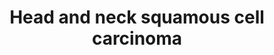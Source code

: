 ---
annotations:
- id: PW:0000013
  parent: disease pathway
  type: Pathway Ontology
  value: disease pathway
- id: DOID:1542
  parent: disease of cellular proliferation
  type: Disease Ontology
  value: head and neck carcinoma
- id: PW:0000605
  parent: disease pathway
  type: Pathway Ontology
  value: cancer pathway
authors:
- Khanspers
- Egonw
- DeSl
- Marvin M2
- MaintBot
- Eweitz
- Mkutmon
citedin:
- link: PMC9675776
  title: GediNET for discovering gene associations across diseases using knowledge
    based machine learning approach (2022)
- link: PMC9614744
  title: Shared mechanisms and crosstalk of COVID-19 and osteoporosis via vitamin
    D (2022)
communities:
- CPTAC
- Diseases
description: HNSCC, which includes malignant squamous lesions arising in the oral
  cavity, larynx and pharynx, is the seventh most common cancer in the world. HNSCC
  has a remarkable multiplicity and diversity of genetic alterations. Most genomic
  alterations in HNSCC converge in a handful of molecular pathways resulting in cell
  cycle deregulation, genomic instability, cell differentiation defects, and persistent
  mitogenic signaling, the latter involving aberrant PI3K/mTOR pathway activation
  thereby rendering HNSCC responsive to PI3K/mTOR inhibitors.  Pathway is based on
  [Fig 1 from Iglesias-Bartolome et al](https://europepmc.org/articles/PMC4348071),
  [Fig 5 from Li et al](https://www.nature.com/articles/nature14129) and [Fig 33-3
  from Clinicalgate](https://clinicalgate.com/the-molecular-pathogenesis-of-head-and-neck-cancer/).   Description
  is modified from [Iglesias-Bartolome et al](https://europepmc.org/articles/PMC4348071).
  Protein phosphorylation sites were added based on information from PhosphoSitePlus
  (R), www.phosphosite.org.
last-edited: 2025-03-03
ndex: 7d7a54f2-8b6c-11eb-9e72-0ac135e8bacf
organisms:
- Homo sapiens
redirect_from:
- /index.php/Pathway:WP4674
- /instance/WP4674
- /instance/WP4674_r137083
revision: r137083
schema-jsonld:
- '@context': https://schema.org/
  '@id': https://wikipathways.github.io/pathways/WP4674.html
  '@type': Dataset
  creator:
    '@type': Organization
    name: WikiPathways
  description: HNSCC, which includes malignant squamous lesions arising in the oral
    cavity, larynx and pharynx, is the seventh most common cancer in the world. HNSCC
    has a remarkable multiplicity and diversity of genetic alterations. Most genomic
    alterations in HNSCC converge in a handful of molecular pathways resulting in
    cell cycle deregulation, genomic instability, cell differentiation defects, and
    persistent mitogenic signaling, the latter involving aberrant PI3K/mTOR pathway
    activation thereby rendering HNSCC responsive to PI3K/mTOR inhibitors.  Pathway
    is based on [Fig 1 from Iglesias-Bartolome et al](https://europepmc.org/articles/PMC4348071),
    [Fig 5 from Li et al](https://www.nature.com/articles/nature14129) and [Fig 33-3
    from Clinicalgate](https://clinicalgate.com/the-molecular-pathogenesis-of-head-and-neck-cancer/).   Description
    is modified from [Iglesias-Bartolome et al](https://europepmc.org/articles/PMC4348071).
    Protein phosphorylation sites were added based on information from PhosphoSitePlus
    (R), www.phosphosite.org.
  keywords:
  - AJUBA
  - AKT1
  - AKT2
  - AKT3
  - BIRC2
  - CASP8
  - CCND1
  - CDK4
  - CDK6
  - CDKN1A
  - CSMD3
  - CTNNB1
  - CUL3
  - DDIT4
  - E2F1
  - EGFR
  - EIF4E
  - EIF4EBP1
  - ERBB2
  - FADD
  - FAT1
  - FGFR1
  - FGFR2
  - FGFR3
  - FKBP1A
  - GAB1
  - HRAS
  - IGF1R
  - IRF6
  - KEAP1
  - KRAS
  - MAML1
  - MAPKAP1
  - MIRLET7C
  - MLST8
  - MTOR
  - NFE2L2
  - NFKB1
  - NFKB2
  - NOTCH1
  - NOTCH2
  - NRAS
  - NUMB
  - PDPK1
  - PI3K inhibitors
  - PIK3CA
  - PIK3CB
  - PIK3CG
  - PIK3R1
  - PIK3R2
  - PIK3R5
  - PIP3
  - PRKAA1
  - PRKAA2
  - PTEN
  - RB1
  - REL
  - RELA
  - RHEB
  - RICTOR
  - RPS6
  - RPS6KB2
  - RPTOR
  - SESN1
  - SESN2
  - SMAD4
  - STK11
  - TERT
  - TGFBR2
  - TP53
  - TP63
  - TRAF3
  - TSC1
  - TSC2
  - VEGFA
  - mTOR inhibitors
  - metformin
  - p14 ARF (CDKN2A)
  - p16 INK4a(CDKN2A)
  - rapamycin
  license: CC0
  name: Head and neck squamous cell carcinoma
seo: CreativeWork
title: Head and neck squamous cell carcinoma
wpid: WP4674
---